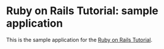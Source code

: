 # Ruby on Rails Tutorial: sample application

This is the sample application for the [Ruby on Rails Tutorial](http://railstutorial.org).
